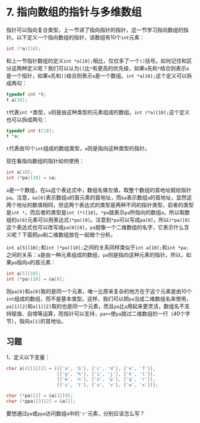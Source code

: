 # 7. 指向数组的指针与多维数组

指针可以指向复合类型，上一节讲了指向指针的指针，这一节学习指向数组的指针。以下定义一个指向数组的指针，该数组有10个`int`元素：

```c
int (*a)[10];
```

和上一节指针数组的定义`int *a[10];`相比，仅仅多了一个`()`括号。如何记住和区分这两种定义呢？我们可以认为`[]`比`*`有更高的优先级，如果`a`先和`*`结合则表示`a`是一个指针，如果`a`先和`[]`结合则表示`a`是一个数组。`int *a[10];`这个定义可以拆成两句：

```c
typedef int *t;
t a[10];
```

`t`代表`int *`类型，`a`则是由这种类型的元素组成的数组。`int (*a)[10];`这个定义也可以拆成两句：

```c
typedef int t[10];
t *a;
```

`t`代表由10个`int`组成的数组类型，`a`则是指向这种类型的指针。

现在看指向数组的指针如何使用：

```c
int a[10];
int (*pa)[10] = &a;
```

`a`是一个数组，在`&a`这个表达式中，数组名做左值，取整个数组的首地址赋给指针`pa`。注意，`&a[0]`表示数组`a`的首元素的首地址，而`&a`表示数组`a`的首地址，显然这两个地址的数值相同，但这两个表达式的类型是两种不同的指针类型，前者的类型是`int *`，而后者的类型是`int (*)[10]`。`*pa`就表示`pa`所指向的数组`a`，所以取数组的`a[0]`元素可以用表达式`(*pa)[0]`。注意到`*pa`可以写成`pa[0]`，所以`(*pa)[0]`这个表达式也可以改写成`pa[0][0]`，`pa`就像一个二维数组的名字，它表示什么含义呢？下面把`pa`和二维数组放在一起做个分析。

`int a[5][10];`和`int (*pa)[10];`之间的关系同样类似于`int a[10];`和`int *pa;`之间的关系：`a`是由一种元素组成的数组，`pa`则是指向这种元素的指针。所以，如果`pa`指向`a`的首元素：

```c
int a[5][10];
int (*pa)[10] = &a[0];
```

则`pa[0]`和`a[0]`取的是同一个元素，唯一比原来复杂的地方在于这个元素是由10个`int`组成的数组，而不是基本类型。这样，我们可以把`pa`当成二维数组名来使用，`pa[1][2]`和`a[1][2]`取的也是同一个元素，而且`pa`比`a`用起来更灵活，数组名不支持赋值、自增等运算，而指针可以支持，`pa++`使`pa`跳过二维数组的一行（40个字节），指向`a[1]`的首地址。

## 习题

1、定义以下变量：

```c
char a[4][3][2] = {{{'a', 'b'}, {'c', 'd'}, {'e', 'f'}},
                   {{'g', 'h'}, {'i', 'j'}, {'k', 'l'}},
                   {{'m', 'n'}, {'o', 'p'}, {'q', 'r'}},
                   {{'s', 't'}, {'u', 'v'}, {'w', 'x'}}};

char (*pa)[2] = &a[1][0];
char (*ppa)[3][2] = &a[1];
```

要想通过`pa`或`ppa`访问数组`a`中的`'r'`元素，分别应该怎么写？ 